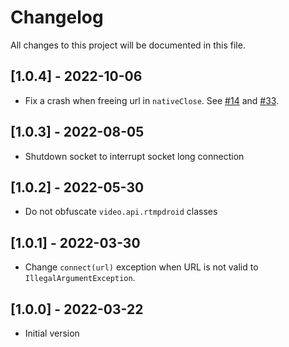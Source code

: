 # Changelog

All changes to this project will be documented in this file.

## [1.0.4] - 2022-10-06

- Fix a crash when freeing url in `nativeClose`.
  See [#14](https://github.com/apivideo/api.video-flutter-live-stream/issues/14)
  and [#33](https://github.com/apivideo/api.video-reactnative-live-stream/issues/33).

## [1.0.3] - 2022-08-05

- Shutdown socket to interrupt socket long connection

## [1.0.2] - 2022-05-30

- Do not obfuscate `video.api.rtmpdroid` classes

## [1.0.1] - 2022-03-30

- Change `connect(url)` exception when URL is not valid to `IllegalArgumentException`.

## [1.0.0] - 2022-03-22

- Initial version
